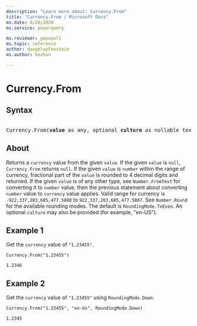 ```yaml
---
description: "Learn more about: Currency.From"
title: "Currency.From | Microsoft Docs"
ms.date: 4/20/2020
ms.service: powerquery

ms.reviewer: gepopell
ms.topic: reference
author: dougklopfenstein
ms.author: bezhan

---
```

# Currency.From

## Syntax

<pre> 
Currency.From(<b>value</b> as any, optional <b>culture</b> as nullable text, optional <b>roundingMode</b> as nullable number) as nullable number
</pre>
  
## About  
Returns a `currency` value from the given `value`. If the given `value` is `null`, `Currency.From` returns `null`. If the given `value` is `number` within the range of currency, fractional part of the `value` is rounded to 4 decimal digits and returned. If the given `value` is of any other type, see `Number.FromText` for converting it to `number` value, then the previous statement about converting `number` value to `currency` value applies. Valid range for currency is `-922,337,203,685,477.5808` to `922,337,203,685,477.5807`. See `Number.Round` for the available rounding modes. The default is `RoundingMode.ToEven`. An optional `culture` may also be provided (for example, "en-US").

## Example 1
Get the `currency` value of `"1.23455"`.

```powerquery-m
Currency.From("1.23455")
```

`1.2346`

## Example 2
Get the `currency` value of `"1.23455"` using `RoundingMode.Down`.

```powerquery-m
Currency.From("1.23455", "en-Us", RoundingMode.Down)
```

`1.2345`
